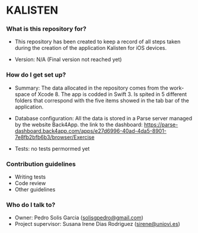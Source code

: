# KALISTEN #

### What is this repository for? ###

* This repository has been created to keep a record of all steps taken 
  during the creation of the application Kalisten for iOS devices.

* Version: N/A (Final version not reached yet)

### How do I get set up? ###

* Summary: The data allocated in the repository comes from the work-space of Xcode 8. The app is codded in Swift 3. Is spited in 5 
  different folders that correspond with the five items showed in the tab bar of the application.

* Database configuration: All the data is stored in a Parse server managed by the website Back4App. the link to the dashboard: 
  https://parse-dashboard.back4app.com/apps/e27d6996-40ad-4da5-8901-7e8fb2bfb6b3/browser/Exercise

* Tests: no tests permormed yet


### Contribution guidelines ###

* Writing tests
* Code review
* Other guidelines

### Who do I talk to? ###

* Owner: Pedro Solis Garcia (solisgpedro@gmail.com)
* Project supervisor: Susana Irene Dias Rodriguez (sirene@uniovi.es)